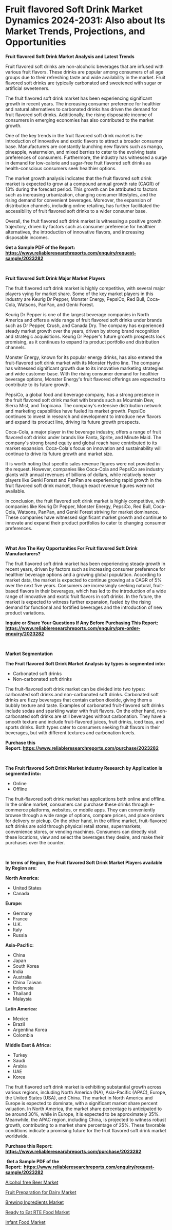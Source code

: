 <p><h1>Fruit flavored Soft Drink Market Dynamics 2024-2031: Also about Its Market Trends, Projections, and Opportunities</h1></p><p><strong>Fruit flavored Soft Drink Market Analysis and Latest Trends</strong></p>
<p><p>Fruit flavored soft drinks are non-alcoholic beverages that are infused with various fruit flavors. These drinks are popular among consumers of all age groups due to their refreshing taste and wide availability in the market. Fruit flavored soft drinks are typically carbonated and sweetened with sugar or artificial sweeteners.</p><p>The fruit flavored soft drink market has been experiencing significant growth in recent years. The increasing consumer preference for healthier and natural alternatives to carbonated drinks has driven the demand for fruit flavored soft drinks. Additionally, the rising disposable income of consumers in emerging economies has also contributed to the market growth.</p><p>One of the key trends in the fruit flavored soft drink market is the introduction of innovative and exotic flavors to attract a broader consumer base. Manufacturers are constantly launching new flavors such as mango, pineapple, watermelon, and mixed berries to cater to the evolving taste preferences of consumers. Furthermore, the industry has witnessed a surge in demand for low-calorie and sugar-free fruit flavored soft drinks as health-conscious consumers seek healthier options.</p><p>The market growth analysis indicates that the fruit flavored soft drink market is expected to grow at a compound annual growth rate (CAGR) of 13% during the forecast period. This growth can be attributed to factors such as increasing urbanization, changing consumer lifestyles, and the rising demand for convenient beverages. Moreover, the expansion of distribution channels, including online retailing, has further facilitated the accessibility of fruit flavored soft drinks to a wider consumer base.</p><p>Overall, the fruit flavored soft drink market is witnessing a positive growth trajectory, driven by factors such as consumer preference for healthier alternatives, the introduction of innovative flavors, and increasing disposable incomes.</p></p>
<p><strong>Get a Sample PDF of the Report:&nbsp; <a href="https://www.reliableresearchreports.com/enquiry/request-sample/2023282">https://www.reliableresearchreports.com/enquiry/request-sample/2023282</a></strong></p>
<p>&nbsp;</p>
<p><strong>Fruit flavored Soft Drink Major Market Players</strong></p>
<p><p>The fruit flavored soft drink market is highly competitive, with several major players vying for market share. Some of the key market players in this industry are Keurig Dr Pepper, Monster Energy, PepsiCo, Red Bull, Coca-Cola, Watsons, PanPan, and Genki Forest.</p><p>Keurig Dr Pepper is one of the largest beverage companies in North America and offers a wide range of fruit flavored soft drinks under brands such as Dr Pepper, Crush, and Canada Dry. The company has experienced steady market growth over the years, driven by strong brand recognition and strategic acquisitions. Keurig Dr Pepper's future growth prospects look promising, as it continues to expand its product portfolio and distribution channels.</p><p>Monster Energy, known for its popular energy drinks, has also entered the fruit-flavored soft drink market with its Monster Hydro line. The company has witnessed significant growth due to its innovative marketing strategies and wide customer base. With the rising consumer demand for healthier beverage options, Monster Energy's fruit flavored offerings are expected to contribute to its future growth.</p><p>PepsiCo, a global food and beverage company, has a strong presence in the fruit flavored soft drink market with brands such as Mountain Dew, Sierra Mist, and Tropicana. The company's extensive distribution network and marketing capabilities have fueled its market growth. PepsiCo continues to invest in research and development to introduce new flavors and expand its product line, driving its future growth prospects.</p><p>Coca-Cola, a major player in the beverage industry, offers a range of fruit flavored soft drinks under brands like Fanta, Sprite, and Minute Maid. The company's strong brand equity and global reach have contributed to its market expansion. Coca-Cola's focus on innovation and sustainability will continue to drive its future growth and market size.</p><p>It is worth noting that specific sales revenue figures were not provided in the request. However, companies like Coca-Cola and PepsiCo are industry giants with annual revenues of billions of dollars, while relatively newer players like Genki Forest and PanPan are experiencing rapid growth in the fruit flavored soft drink market, though exact revenue figures were not available.</p><p>In conclusion, the fruit flavored soft drink market is highly competitive, with companies like Keurig Dr Pepper, Monster Energy, PepsiCo, Red Bull, Coca-Cola, Watsons, PanPan, and Genki Forest striving for market dominance. These companies have witnessed significant market growth and continue to innovate and expand their product portfolios to cater to changing consumer preferences.</p></p>
<p>&nbsp;</p>
<p><strong>What Are The Key Opportunities For Fruit flavored Soft Drink Manufacturers?</strong></p>
<p><p>The fruit flavored soft drink market has been experiencing steady growth in recent years, driven by factors such as increasing consumer preference for healthier beverage options and a growing global population. According to market data, the market is expected to continue growing at a CAGR of 5% over the next five years. Consumers are increasingly seeking natural, fruit-based flavors in their beverages, which has led to the introduction of a wide range of innovative and exotic fruit flavors in soft drinks. In the future, the market is expected to witness further expansion, fueled by the rising demand for functional and fortified beverages and the introduction of new product variations.</p></p>
<p><strong>Inquire or Share Your Questions If Any Before Purchasing This Report: <a href="https://www.reliableresearchreports.com/enquiry/pre-order-enquiry/2023282">https://www.reliableresearchreports.com/enquiry/pre-order-enquiry/2023282</a></strong></p>
<p>&nbsp;</p>
<p><strong>Market Segmentation</strong></p>
<p><strong>The Fruit flavored Soft Drink Market Analysis by types is segmented into:</strong></p>
<p><ul><li>Carbonated soft drinks</li><li>Non-carbonated soft drinks</li></ul></p>
<p><p>The fruit-flavored soft drink market can be divided into two types: carbonated soft drinks and non-carbonated soft drinks. Carbonated soft drinks are fizzy beverages that contain carbon dioxide, giving them a bubbly texture and taste. Examples of carbonated fruit-flavored soft drinks include sodas and sparkling water with fruit flavors. On the other hand, non-carbonated soft drinks are still beverages without carbonation. They have a smooth texture and include fruit-flavored juices, fruit drinks, iced teas, and sports drinks. Both types cater to consumers seeking fruit flavors in their beverages, but with different textures and carbonation levels.</p></p>
<p><strong>Purchase this Report:&nbsp;<a href="https://www.reliableresearchreports.com/purchase/2023282">https://www.reliableresearchreports.com/purchase/2023282</a></strong></p>
<p>&nbsp;</p>
<p><strong>The Fruit flavored Soft Drink Market Industry Research by Application is segmented into:</strong></p>
<p><ul><li>Online</li><li>Offline</li></ul></p>
<p><p>The fruit-flavored soft drink market has applications both online and offline. In the online market, consumers can purchase these drinks through e-commerce platforms, websites, or mobile apps. They can conveniently browse through a wide range of options, compare prices, and place orders for delivery or pickup. On the other hand, in the offline market, fruit-flavored soft drinks are sold through physical retail stores, supermarkets, convenience stores, or vending machines. Consumers can directly visit these locations, view and select the beverages they desire, and make their purchases over the counter.</p></p>
<p>&nbsp;</p>
<p><strong>In terms of Region, the Fruit flavored Soft Drink Market Players available by Region are:</strong></p>
<p>
    <p> <strong> North America: </strong>
        <ul>
            <li>United States</li>
            <li>Canada</li>
        </ul>
        </p> 
    <p> <strong> Europe: </strong>
        <ul>
            <li>Germany</li>
            <li>France</li>
            <li>U.K.</li>
            <li>Italy</li>
            <li>Russia</li>
        </ul>
        </p> 
    <p> <strong> Asia-Pacific: </strong>
        <ul>
            <li>China</li>
            <li>Japan</li>
            <li>South Korea</li>
            <li>India</li>
            <li>Australia</li>
            <li>China Taiwan</li>
            <li>Indonesia</li>
            <li>Thailand</li>
            <li>Malaysia</li>
        </ul>
        </p> 
    <p> <strong> Latin America: </strong>
        <ul>
            <li>Mexico</li>
            <li>Brazil</li>
            <li>Argentina Korea</li>
            <li>Colombia</li>
        </ul>
        </p> 
    <p> <strong> Middle East & Africa: </strong>
        <ul>
            <li>Turkey</li>
            <li>Saudi</li>
            <li>Arabia</li>
            <li>UAE</li>
            <li>Korea</li>
        </ul>
    </p>
    </p>
<p><p>The fruit flavored soft drink market is exhibiting substantial growth across various regions, including North America (NA), Asia-Pacific (APAC), Europe, the United States (USA), and China. The market in North America and Europe is expected to dominate, with a significant market share percent valuation. In North America, the market share percentage is anticipated to be around 30%, while in Europe, it is expected to be approximately 35%. Meanwhile, the APAC region, including China, is projected to witness robust growth, contributing to a market share percentage of 25%. These favorable conditions indicate a promising future for the fruit flavored soft drink market worldwide.</p></p>
<p><strong>Purchase this Report: <a href="https://www.reliableresearchreports.com/purchase/2023282">https://www.reliableresearchreports.com/purchase/2023282</a></strong></p>
<p>&nbsp;<strong>Get a Sample PDF of the Report:&nbsp;&nbsp;<a href="https://www.reliableresearchreports.com/enquiry/request-sample/2023282">https://www.reliableresearchreports.com/enquiry/request-sample/2023282</a></strong></p>
<p><strong></strong></p>
<p><p><a href="https://github.com/marloy8/Market-Research-Report-List-2/blob/main/alcohol-free-beer-market.md">Alcohol free Beer Market</a></p><p><a href="https://github.com/abdelrhmankishk22/Market-Research-Report-List-2/blob/main/fruit-preparation-for-dairy-market.md">Fruit Preparation for Dairy Market</a></p><p><a href="https://github.com/mahnoor2003/Market-Research-Report-List-2/blob/main/brewing-ingredients-market.md">Brewing Ingredients Market</a></p><p><a href="https://github.com/deliacustodio40/Market-Research-Report-List-2/blob/main/ready-to-eat-rte-food-market.md">Ready to Eat RTE Food Market</a></p><p><a href="https://github.com/maliyahmorrow6654/Market-Research-Report-List-2/blob/main/infant-food-market.md">Infant Food Market</a></p></p>